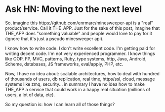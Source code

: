 # Ask HN: Moving to the next level

So, imagine this https:&#x2F;&#x2F;github.com&#x2F;enrmarc&#x2F;minesweeper-api is a &quot;real&quot; product&#x2F;service. Call it THE_APP. Just for the sake of this post, imagine that THE_APP does &quot;something valuable&quot; and people would love to pay for it (ignore that it&#x27;s just a pseudo minesweeper api).<p>I know how to write code. I don&#x27;t write excellent code. I&#x27;m getting paid for writing decent code. I&#x27;m not very experienced programmer. I know things like OOP, FP, MVC, patterns, Ruby, type systems, http, Java, Android, Scheme, databases, JS frameworks, eval&#x2F;apply, PHP, etc.<p>Now, I have no idea about: scalable architectures, how to deal with hundred of thousands of users, db replication, real time, https&#x2F;ssl, cloud, message systems like zmq, security... in summary I have no idea how to make THE_APP a service that could work in a happy real situation (millions of users, a lot of data, etc).<p>So my question is: how I can learn all of those things?

